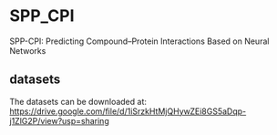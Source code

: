 # SPP_CPI
SPP-CPI: Predicting Compound–Protein Interactions Based on Neural Networks
## datasets
The datasets can be downloaded at:
https://drive.google.com/file/d/1iSrzkHtMjQHywZEi8GS5aDqp-j1ZlG2P/view?usp=sharing  

